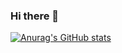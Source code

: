 ### Hi there 👋

[![Anurag's GitHub stats](https://github-readme-stats.vercel.app/api?username=yuliaFl)](https://github.com/anuraghazra/github-readme-stats)

